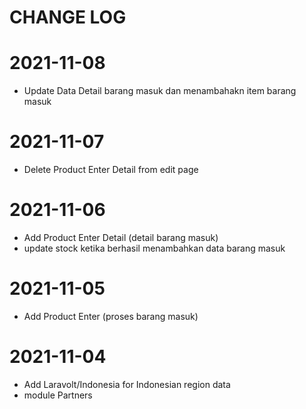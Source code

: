 # CHANGE LOG

# 2021-11-08

- Update Data Detail barang masuk dan menambahakn item barang masuk
# 2021-11-07

- Delete Product Enter Detail from edit page
# 2021-11-06

- Add Product Enter Detail (detail barang masuk)
- update stock ketika berhasil menambahkan data barang masuk
# 2021-11-05

- Add Product Enter (proses barang masuk)

# 2021-11-04

- Add Laravolt/Indonesia for Indonesian region data
- module Partners
